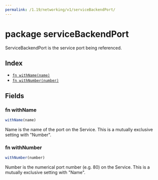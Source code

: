 ```yaml
---
permalink: /1.19/networking/v1/serviceBackendPort/
---
```


# package serviceBackendPort

ServiceBackendPort is the service port being referenced.

## Index

* [`fn withName(name)`](#fn-withname)
* [`fn withNumber(number)`](#fn-withnumber)

## Fields

### fn withName

```ts
withName(name)
```

Name is the name of the port on the Service. This is a mutually exclusive setting with "Number".

### fn withNumber

```ts
withNumber(number)
```

Number is the numerical port number (e.g. 80) on the Service. This is a mutually exclusive setting with "Name".